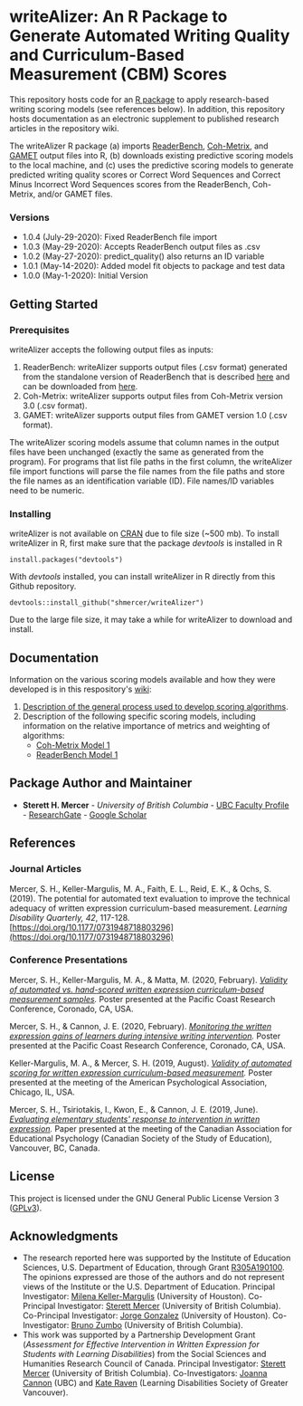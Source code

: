 # writeAlizer: An R Package to Generate Automated Writing Quality and Curriculum-Based Measurement (CBM) Scores

This repository hosts code for an [R package](https://cran.r-project.org/) to apply research-based writing scoring models (see references below). In addition, this repository hosts documentation as an electronic supplement to published research articles in the repository wiki.

The writeAlizer R package (a) imports [ReaderBench](https://git.readerbench.com/ReaderBench/ReaderBench), [Coh-Metrix](http://cohmetrix.com/), and [GAMET](https://www.linguisticanalysistools.org/gamet.html) output files into R, (b) downloads existing predictive scoring models to the local machine, and (c) uses the predictive scoring models to generate predicted writing quality scores or Correct Word Sequences and Correct Minus Incorrect Word Sequences scores from the ReaderBench, Coh-Metrix, and/or GAMET files.

### Versions
* 1.0.4 (July-29-2020): Fixed ReaderBench file import
* 1.0.3 (May-29-2020): Accepts ReaderBench output files as .csv
* 1.0.2 (May-27-2020): predict_quality() also returns an ID variable
* 1.0.1 (May-14-2020): Added model fit objects to package and test data
* 1.0.0 (May-1-2020): Initial Version

## Getting Started

### Prerequisites
writeAlizer accepts the following output files as inputs:
 1. ReaderBench: writeAlizer supports output files (.csv format) generated from the standalone version of ReaderBench that is described [here](https://git.readerbench.com/ReaderBench/ReaderBench/-/wikis/how-to/How%20to%20install%20and%20run%20readerbench) and can be downloaded from [here](http://readerbench.com/deployment).
 2. Coh-Metrix: writeAlizer supports output files from Coh-Metrix version 3.0 (.csv format).
 3. GAMET: writeAlizer supports output files from GAMET version 1.0 (.csv format).

The writeAlizer scoring models assume that column names in the output files have been unchanged (exactly the same as generated from the program). For programs that list file paths in the first column, the writeAlizer file import functions will parse the file names from the file paths and store the file names as an identification variable (ID). File names/ID variables need to be numeric.

### Installing

writeAlizer is not available on [CRAN](https://cran.r-project.org/) due to file size (~500 mb). To install writeAlizer in R, first make sure that the package *devtools* is installed in R
```
install.packages("devtools")
```
With *devtools* installed, you can install writeAlizer in R directly from this Github repository.
```
devtools::install_github("shmercer/writeAlizer")
```
Due to the large file size, it may take a while for writeAlizer to download and install.

## Documentation

Information on the various scoring models available and how they were developed is in this respository's [wiki](https://github.com/shmercer/writeAlizer/wiki):

1. [Description of the general process used to develop scoring algorithms](https://github.com/shmercer/writeAlizer/wiki/Scoring-Model-Development).
2. Description of the following specific scoring models, including information on the relative importance of metrics and weighting of algorithms:
   * [Coh-Metrix Model 1](https://github.com/shmercer/writeAlizer/wiki/CohMetrix-Model-1)
   * [ReaderBench Model 1](https://github.com/shmercer/writeAlizer/wiki/ReaderBench-Model-1)

## Package Author and Maintainer

* **Sterett H. Mercer** - *University of British Columbia* - [UBC Faculty Profile](https://ecps.educ.ubc.ca/person/sterett-mercer/) - [ResearchGate](https://www.researchgate.net/profile/Sterett_Mercer) - [Google Scholar](https://scholar.google.ca/citations?user=YJg4svsAAAAJ&hl=en)

## References

### Journal Articles

Mercer, S. H., Keller-Margulis, M. A., Faith, E. L., Reid, E. K., & Ochs, S. (2019). The potential for automated text evaluation to improve the technical adequacy of written expression curriculum-based measurement. *Learning Disability Quarterly, 42*, 117-128. [https://doi.org/10.1177/0731948718803296](https://doi.org/10.1177/0731948718803296)

### Conference Presentations

Mercer, S. H., Keller-Margulis, M. A., & Matta, M. (2020, February). _[Validity of automated vs. hand-scored written expression curriculum-based measurement samples](https://blogs.ubc.ca/mercer/2020/02/11/pcrc-2020-poster-automated-text-eval-for-screening/)._ Poster presented at the Pacific Coast Research Conference, Coronado, CA, USA.

Mercer, S. H., & Cannon, J. E. (2020, February). _[Monitoring the written expression gains of learners during intensive writing intervention](https://blogs.ubc.ca/mercer/2020/02/11/pcrc-2020-automated-text-eval-for-progress-monitoring/)._ Poster presented at the Pacific Coast Research Conference, Coronado, CA, USA.

Keller-Margulis, M. A., & Mercer, S. H. (2019, August). _[Validity of automated scoring for written expression curriculum-based measurement](https://blogs.ubc.ca/mercer/2019/12/18/ies-pi-meeting-2020/)._ Poster presented at the meeting of the American Psychological Association, Chicago, IL, USA.

Mercer, S. H., Tsiriotakis, I., Kwon, E., & Cannon, J. E. (2019, June). _[Evaluating elementary students' response to intervention in written expression](https://blogs.ubc.ca/mercer/2019/06/01/csse-2019-presentation-paper-and-slides/)._ Paper presented at the meeting of the Canadian Association for Educational Psychology (Canadian Society of the Study of Education), Vancouver, BC, Canada.

## License

This project is licensed under the GNU General Public License Version 3 ([GPLv3](LICENSE)).

## Acknowledgments

 * The research reported here was supported by the Institute of Education Sciences, U.S. Department of Education, through Grant [R305A190100](https://ies.ed.gov/funding/grantsearch/details.asp?ID=3339). The opinions expressed are those of the authors and do not represent views of the Institute or the U.S. Department of Education. Principal Investigator: [Milena Keller-Margulis](http://voyager.coe.uh.edu/dir/faculty_template.cfm?id=504) (University of Houston). Co-Principal Investigator: [Sterett Mercer](https://ecps.educ.ubc.ca/person/sterett-mercer/) (University of British Columbia). Co-Principal Investigator: [Jorge Gonzalez](http://www.uh.edu/education/about/directory/employee-profile/index.php?id=725) (University of Houston). Co-Investigator: [Bruno Zumbo](https://ecps.educ.ubc.ca/person/bruno-zumbo/) (University of British Columbia).
 * This work was supported by a Partnership Development Grant (_Assessment for Effective Intervention in Written Expression for Students with Learning Disabilities_) from the Social Sciences and Humanities Research Council of Canada. Principal Investigator: [Sterett Mercer](https://ecps.educ.ubc.ca/person/sterett-mercer/) (University of British Columbia). Co-Investigators: [Joanna Cannon](https://ecps.educ.ubc.ca/person/joanna-cannon/) (UBC) and [Kate Raven](http://ldsociety.ca/about/) (Learning Disabilities Society of Greater Vancouver).

<!--stackedit_data:
eyJoaXN0b3J5IjpbMjYxNjEwODI3LDI4NzA0NDQ2MywtMTc0Nz
M5MDY1MCwxODMxOTg4MDQ0LDMxMTUyMzE4OSw3NDk5NTIxMzMs
LTkzMjk1MTU0NiwtODM2OTExODQyLC0xOTk4ODUyMjQ0LC04NT
c4NTQxNjQsLTEwNTUyNjgwMDgsLTI4NzY1MTA2NCwtMTY2NTIz
MTIwMCw3NDc3ODcwMjVdfQ==
-->
